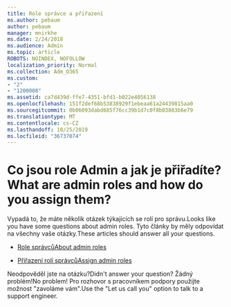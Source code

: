 ```yaml
---
title: Role správce a přiřazení
ms.author: pebaum
author: pebaum
manager: mnirkhe
ms.date: 2/24/2018
ms.audience: Admin
ms.topic: article
ROBOTS: NOINDEX, NOFOLLOW
localization_priority: Normal
ms.collection: Adm_O365
ms.custom:
- "2"
- "1200008"
ms.assetid: ca7d439d-ffe7-4351-bfd1-b022e4056138
ms.openlocfilehash: 151f2def68b53838929f1ebeaa61a24439815aa0
ms.sourcegitcommit: 0b06093dabd685f76cc39b1d7c0f8b03883b6e79
ms.translationtype: MT
ms.contentlocale: cs-CZ
ms.lasthandoff: 10/25/2019
ms.locfileid: "36737074"
---
```

# <a name="what-are-admin-roles-and-how-do-you-assign-them"></a><span data-ttu-id="785e4-102">Co jsou role Admin a jak je přiřadíte?</span><span class="sxs-lookup"><span data-stu-id="785e4-102">What are admin roles and how do you assign them?</span></span>

<span data-ttu-id="785e4-103">Vypadá to, že máte několik otázek týkajících se rolí pro správu.</span><span class="sxs-lookup"><span data-stu-id="785e4-103">Looks like you have some questions about admin roles.</span></span> <span data-ttu-id="785e4-104">Tyto články by měly odpovídat na všechny vaše otázky.</span><span class="sxs-lookup"><span data-stu-id="785e4-104">These articles should answer all your questions.</span></span>
  
- [<span data-ttu-id="785e4-105">Role správců</span><span class="sxs-lookup"><span data-stu-id="785e4-105">About admin roles</span></span>](https://docs.microsoft.com/office365/admin/add-users/about-admin-roles)

- [<span data-ttu-id="785e4-106">Přiřazení rolí správců</span><span class="sxs-lookup"><span data-stu-id="785e4-106">Assign admin roles</span></span>](https://docs.microsoft.com/office365/admin/add-users/assign-admin-roles)

<span data-ttu-id="785e4-107">Neodpověděl jste na otázku?</span><span class="sxs-lookup"><span data-stu-id="785e4-107">Didn't answer your question?</span></span> <span data-ttu-id="785e4-108">Žádný problém!</span><span class="sxs-lookup"><span data-stu-id="785e4-108">No problem!</span></span> <span data-ttu-id="785e4-109">Pro rozhovor s pracovníkem podpory použijte možnost "zavoláme vám".</span><span class="sxs-lookup"><span data-stu-id="785e4-109">Use the "Let us call you" option to talk to a support engineer.</span></span>
  